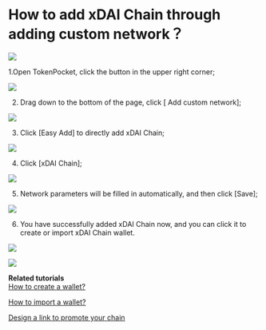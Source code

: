 # How to add xDAI Chain through adding custom network？

![](../../.gitbook/assets/tpxxdai-kao-bei-.png)

1.Open TokenPocket, click the button in the upper right corner;

![](../../.gitbook/assets/xdai1.jpg)

2. Drag down to the bottom of the page, click \[ Add custom network\];

![](../../.gitbook/assets/xdai2.jpg)

3. Click \[Easy Add\] to directly add xDAI Chain;

![](../../.gitbook/assets/xdai4.jpg)

4. Click \[xDAI Chain\];

![](../../.gitbook/assets/xdai5.jpg)

5. Network parameters will be filled in automatically, and then click \[Save\];

![](../../.gitbook/assets/xdai6.jpg)

6. You have successfully added xDAI Chain now, and you can click it to create or import xDAI Chain wallet.

![](../../.gitbook/assets/xdai7.jpg)

![](../../.gitbook/assets/xdai8.jpg)

**Related tutorials**   
[How to create a wallet?](https://tphelp.gitbook.io/en/wallet-management/how-to-create-a-wallet)

[How to import a wallet?](https://tphelp.gitbook.io/en/wallet-management/how-to-import-a-wallet)

[Design a link to promote your chain](https://tphelp.gitbook.io/en/wallet-operation/design-a-link-to-promote-your-chain)

